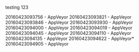 testing 123

20160423093756 - AppVeyor
20160423093821 - AppVeyor
20160423093846 - AppVeyor
20160423093930 - AppVeyor
20160423094000 - AppVeyor
20160423094019 - AppVeyor
20160423094045 - AppVeyor
20160423094110 - AppVeyor
20160423094135 - AppVeyor
20160423094622 - AppVeyor* 20160423094905 - AppVeyor
